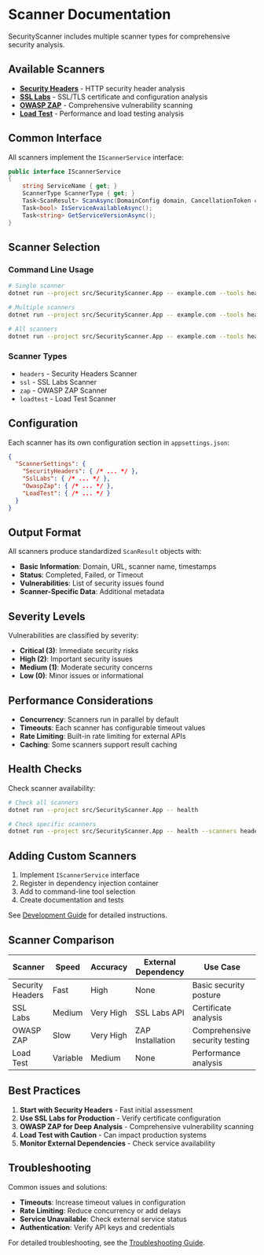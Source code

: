# Scanner Documentation

SecurityScanner includes multiple scanner types for comprehensive security analysis.

## Available Scanners

- **[Security Headers](security-headers.md)** - HTTP security header analysis
- **[SSL Labs](ssl-labs.md)** - SSL/TLS certificate and configuration analysis
- **[OWASP ZAP](owasp-zap.md)** - Comprehensive vulnerability scanning
- **[Load Test](load-test.md)** - Performance and load testing analysis

## Common Interface

All scanners implement the `IScannerService` interface:

```csharp
public interface IScannerService
{
    string ServiceName { get; }
    ScannerType ScannerType { get; }
    Task<ScanResult> ScanAsync(DomainConfig domain, CancellationToken cancellationToken);
    Task<bool> IsServiceAvailableAsync();
    Task<string> GetServiceVersionAsync();
}
```

## Scanner Selection

### Command Line Usage

```bash
# Single scanner
dotnet run --project src/SecurityScanner.App -- example.com --tools headers

# Multiple scanners
dotnet run --project src/SecurityScanner.App -- example.com --tools headers,ssl,zap

# All scanners
dotnet run --project src/SecurityScanner.App -- example.com --tools headers,ssl,zap,loadtest
```

### Scanner Types

- `headers` - Security Headers Scanner
- `ssl` - SSL Labs Scanner
- `zap` - OWASP ZAP Scanner
- `loadtest` - Load Test Scanner

## Configuration

Each scanner has its own configuration section in `appsettings.json`:

```json
{
  "ScannerSettings": {
    "SecurityHeaders": { /* ... */ },
    "SslLabs": { /* ... */ },
    "OwaspZap": { /* ... */ },
    "LoadTest": { /* ... */ }
  }
}
```

## Output Format

All scanners produce standardized `ScanResult` objects with:

- **Basic Information**: Domain, URL, scanner name, timestamps
- **Status**: Completed, Failed, or Timeout
- **Vulnerabilities**: List of security issues found
- **Scanner-Specific Data**: Additional metadata

## Severity Levels

Vulnerabilities are classified by severity:

- **Critical (3)**: Immediate security risks
- **High (2)**: Important security issues
- **Medium (1)**: Moderate security concerns
- **Low (0)**: Minor issues or informational

## Performance Considerations

- **Concurrency**: Scanners run in parallel by default
- **Timeouts**: Each scanner has configurable timeout values
- **Rate Limiting**: Built-in rate limiting for external APIs
- **Caching**: Some scanners support result caching

## Health Checks

Check scanner availability:

```bash
# Check all scanners
dotnet run --project src/SecurityScanner.App -- health

# Check specific scanners
dotnet run --project src/SecurityScanner.App -- health --scanners headers,ssl
```

## Adding Custom Scanners

1. Implement `IScannerService` interface
2. Register in dependency injection container
3. Add to command-line tool selection
4. Create documentation and tests

See [Development Guide](../development.md) for detailed instructions.

## Scanner Comparison

| Scanner | Speed | Accuracy | External Dependency | Use Case |
|---------|-------|----------|-------------------|----------|
| Security Headers | Fast | High | None | Basic security posture |
| SSL Labs | Medium | Very High | SSL Labs API | Certificate analysis |
| OWASP ZAP | Slow | Very High | ZAP Installation | Comprehensive security testing |
| Load Test | Variable | Medium | None | Performance analysis |

## Best Practices

1. **Start with Security Headers** - Fast initial assessment
2. **Use SSL Labs for Production** - Verify certificate configuration
3. **OWASP ZAP for Deep Analysis** - Comprehensive vulnerability scanning
4. **Load Test with Caution** - Can impact production systems
5. **Monitor External Dependencies** - Check service availability

## Troubleshooting

Common issues and solutions:

- **Timeouts**: Increase timeout values in configuration
- **Rate Limiting**: Reduce concurrency or add delays
- **Service Unavailable**: Check external service status
- **Authentication**: Verify API keys and credentials

For detailed troubleshooting, see the [Troubleshooting Guide](../troubleshooting.md).